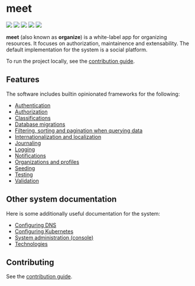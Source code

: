 # meet

![](https://img.shields.io/github/actions/workflow/status/johanbook/meet/api.yaml)
![](https://img.shields.io/github/actions/workflow/status/johanbook/meet/auth-ui.yaml)
![](https://img.shields.io/github/actions/workflow/status/johanbook/meet/auth-api.yaml)
![](https://img.shields.io/github/actions/workflow/status/johanbook/meet/tracking.yaml)
![](https://img.shields.io/github/actions/workflow/status/johanbook/meet/web-ui.yaml)

**meet** (also known as **organize**) is a white-label app for organizing
resources. It focuses on authorization, maintainence and extensability. The
default implementation for the system is a social platform.

To run the project locally, see the [contribution guide](./CONTRIBUTING.md).

## Features

The software includes builtin opinionated frameworks for the following:

- [Authentication](./docs/authentication.md)
- [Authorization](./docs/authorization.md)
- [Classifications](./docs/classifications.md)
- [Database migrations](./docs/migrations.md)
- [Filtering, sorting and pagination when querying data](./docs/querying.md)
- [Internationalization and localization](./docs/i18n.md)
- [Journaling](./docs/journaling.md)
- [Logging](./docs/logging.md)
- [Notifications](./docs/notifications.md)
- [Organizations and profiles](./docs/organizations-and-profiles.md)
- [Seeding](./docs/seeding.md)
- [Testing](./docs/testing.md)
- [Validation](./docs/validation.md)

## Other system documentation

Here is some additionally useful documentation for the system:

- [Configuring DNS](./docs/configuring-dns.md)
- [Configuring Kubernetes](./docs/configuring-kubernetes.md)
- [System administration (console)](./docs/system-administration.md)
- [Technologies](./docs/technologies.md)

## Contributing

See the [contribution guide](./CONTRIBUTING.md).
